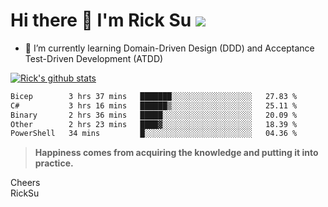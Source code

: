 # Hi there 👋 I'm Rick Su ![](https://komarev.com/ghpvc/?username=ricksu978)
<!--
**ricksu978/ricksu978** is a ✨ _special_ ✨ repository because its `README.md` (this file) appears on your GitHub profile.

Here are some ideas to get you started:

- 🔭 I’m currently working on ...
-->
- 🌱 I’m currently learning Domain-Driven Design (DDD) and Acceptance Test-Driven Development (ATDD)
<!--
- 👯 I’m looking to collaborate on ...
- 🤔 I’m looking for help with ...
- 💬 Ask me about ...
- 📫 How to reach me: ...
- 😄 Pronouns: ...
- ⚡ Fun fact: ...
-->
[![Rick's github stats](https://github-readme-stats.vercel.app/api?username=ricksu978&theme=dark)](https://github.com/ricksu978/ricksu978)

<!--START_SECTION:waka-->

```txt
Bicep        3 hrs 37 mins   ███████░░░░░░░░░░░░░░░░░░   27.83 %
C#           3 hrs 16 mins   ██████▒░░░░░░░░░░░░░░░░░░   25.11 %
Binary       2 hrs 36 mins   █████░░░░░░░░░░░░░░░░░░░░   20.09 %
Other        2 hrs 23 mins   ████▓░░░░░░░░░░░░░░░░░░░░   18.39 %
PowerShell   34 mins         █░░░░░░░░░░░░░░░░░░░░░░░░   04.36 %
```

<!--END_SECTION:waka-->

> **Happiness comes from acquiring the knowledge and putting it into practice.**

Cheers  
RickSu 
